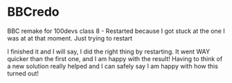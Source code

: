 # BBCredo
BBC remake for 100devs class 8 - Restarted because I got stuck at the one I was at at that moment. Just trying to restart

I finished it and I will say, I did the right thing by restarting. It went WAY quicker than the first one, and I am happy with the result! Having to think of a new solution really helped and I can safely say I am happy with how this turned out!